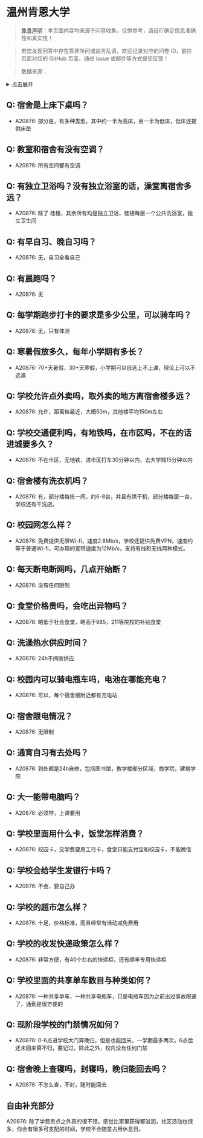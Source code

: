 # 温州肯恩大学

> [免责声明](https://colleges.chat/#_3)：本页面内容均来源于问卷收集，仅供参考，请自行确定信息准确性和真实性！

> 若您发现回答中存在答非所问或胡言乱语，欢迎记录对应的问卷 ID，前往页面对应的 GitHub 页面，通过 issue 或邮件等方式提交反馈！

> 数据来源：

<details><summary>点击展开</summary>
<ul>
<li>A20876: 匿名 (2023 年 08 月)</li>
</ul>
</details>

## Q: 宿舍是上床下桌吗？

- A20876: 部分是，有多种类型，其中约一半为高床，另一半为低床，低床还提供床垫

## Q: 教室和宿舍有没有空调？

- A20876: 所有空间都有空调

## Q: 有独立卫浴吗？没有独立浴室的话，澡堂离宿舍多远？

- A20876: 除了 桂楼，其余所有均是独立卫浴，桂楼每层一个公共洗浴室，独立卫生间

## Q: 有早自习、晚自习吗？

- A20876: 无，自习全看自己

## Q: 有晨跑吗？

- A20876: 无

## Q: 每学期跑步打卡的要求是多少公里，可以骑车吗？

- A20876: 无，只有体测

## Q: 寒暑假放多久，每年小学期有多长？

- A20876: 70+天暑假，30+天寒假，小学期可以自选上不上课，理论上可以不选课

## Q: 学校允许点外卖吗，取外卖的地方离宿舍楼多远？

- A20876: 允许，距离桂最近，大概50m，其他楼平均150m左右

## Q: 学校交通便利吗，有地铁吗，在市区吗，不在的话进城要多久？

- A20876: 不在市区，无地铁，进市区打车30分钟以内，去大学城15分钟以内

## Q: 宿舍楼有洗衣机吗？

- A20876: 有，部分楼每栋一间，约6-8台，并且有烘干机，部分楼每层一台，学校还有干洗店。

## Q: 校园网怎么样？

- A20876: 免费提供无限Wi-fi，速度2.8Mb/s，学校还提供免费VPN，速度约等于普通Wi-fi，可办理的宽带速度为12Mb/s，支持有线和无线两种模式。

## Q: 每天断电断网吗，几点开始断？

- A20876: 没有任何限制

## Q: 食堂价格贵吗，会吃出异物吗？

- A20876: 略低于社会食堂，略高于985，211等院校的补贴食堂

## Q: 洗澡热水供应时间？

- A20876: 24h不间断供应

## Q: 校园内可以骑电瓶车吗，电池在哪能充电？

- A20876: 可以，每个宿舍楼附近都有充电站

## Q: 宿舍限电情况？

- A20876: 无限制

## Q: 通宵自习有去处吗？

- A20876: 到处都是24h自修，包括图书馆，教学楼部分区域，商学院，建筑学院

## Q: 大一能带电脑吗？

- A20876: 必须带，上课要用

## Q: 学校里面用什么卡，饭堂怎样消费？

- A20876: 校园卡，交学费要用工行卡，食堂只能支付宝和校园卡，不能微信

## Q: 学校会给学生发银行卡吗？

- A20876: 不会，要自己办

## Q: 学校的超市怎么样？

- A20876: 十足，价格标准，而且经常有活动减免费用

## Q: 学校的收发快递政策怎么样？

- A20876: 非常方便，有40个左右的快递柜，还有顺丰专用快递柜

## Q: 学校里面的共享单车数目与种类如何？

- A20876: 一种共享单车，一种共享电瓶车，只是电瓶车因为之前出过事故限速了，通勤是很方便的

## Q: 现阶段学校的门禁情况如何？

- A20876: 0-6点进学校大门算晚归，但是也能回来，一学期最多两次，6点后还未回来算不归，要记过，除此之外，校内没有任何门禁

## Q: 宿舍晚上查寝吗，封寝吗，晚归能回去吗？

- A20876: 不怎么查，不封，随时能回去

## 自由补充部分

A20876: 除了学费贵点之外真的很不错，感觉比家里获得都滋润，社区活动也很多，你会有很多可支配的时间，学校不会随意占用休息日。
